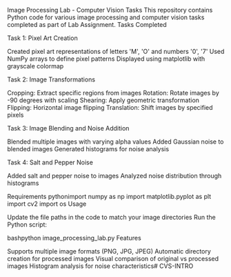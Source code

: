 Image Processing Lab - Computer Vision Tasks
This repository contains Python code for various image processing and computer vision tasks completed as part of Lab Assignment.
Tasks Completed

Task 1: Pixel Art Creation

Created pixel art representations of letters 'M', 'O' and numbers '0', '7'
Used NumPy arrays to define pixel patterns
Displayed using matplotlib with grayscale colormap

Task 2: Image Transformations

Cropping: Extract specific regions from images
Rotation: Rotate images by -90 degrees with scaling
Shearing: Apply geometric transformation
Flipping: Horizontal image flipping
Translation: Shift images by specified pixels

Task 3: Image Blending and Noise Addition

Blended multiple images with varying alpha values
Added Gaussian noise to blended images
Generated histograms for noise analysis

Task 4: Salt and Pepper Noise

Added salt and pepper noise to images
Analyzed noise distribution through histograms

Requirements
pythonimport numpy as np
import matplotlib.pyplot as plt
import cv2
import os
Usage

Update the file paths in the code to match your image directories
Run the Python script:

bashpython image_processing_lab.py
Features

Supports multiple image formats (PNG, JPG, JPEG)
Automatic directory creation for processed images
Visual comparison of original vs processed images
Histogram analysis for noise characteristics# CVS-INTRO
